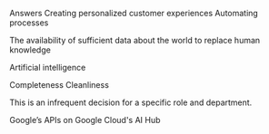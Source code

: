 Answers
Creating personalized customer experiences
Automating processes

The availability of sufficient data about the world to replace human knowledge

Artificial intelligence

Completeness
Cleanliness

This is an infrequent decision for a specific role and department.

Google’s APIs on Google Cloud's AI Hub
